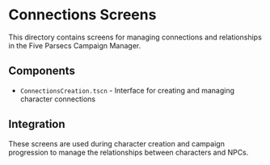 # Connections Screens

This directory contains screens for managing connections and relationships in the Five Parsecs Campaign Manager.

## Components

- `ConnectionsCreation.tscn` - Interface for creating and managing character connections

## Integration

These screens are used during character creation and campaign progression to manage the relationships between characters and NPCs.
